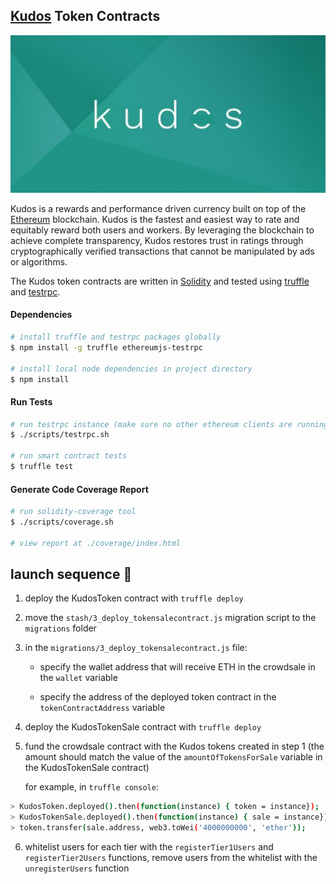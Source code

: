 ## [Kudos][kudos] Token Contracts

![Kudos](kudos.jpg)

Kudos is a rewards and performance driven currency built on top of the [Ethereum][ethereum] blockchain. Kudos is the fastest and easiest way to rate and equitably reward both users and workers. By leveraging the blockchain to achieve complete transparency, Kudos restores trust in ratings through cryptographically verified transactions that cannot be manipulated by ads or algorithms.

The Kudos token contracts are written in [Solidity][solidity] and tested using [truffle][truffle] and [testrpc][testrpc].

#### Dependencies

```bash
# install truffle and testrpc packages globally
$ npm install -g truffle ethereumjs-testrpc

# install local node dependencies in project directory
$ npm install
```

#### Run Tests

```bash
# run testrpc instance (make sure no other ethereum clients are running)
$ ./scripts/testrpc.sh

# run smart contract tests
$ truffle test
```

#### Generate Code Coverage Report

```bash
# run solidity-coverage tool
$ ./scripts/coverage.sh

# view report at ./coverage/index.html
```

## launch sequence 🚀

1. deploy the KudosToken contract with `truffle deploy`

2. move the `stash/3_deploy_tokensalecontract.js` migration script to the `migrations` folder

3. in the `migrations/3_deploy_tokensalecontract.js` file:

   - specify the wallet address that will receive ETH in the crowdsale in the `wallet` variable

   - specify the address of the deployed token contract in the `tokenContractAddress` variable

4. deploy the KudosTokenSale contract with `truffle deploy`

5. fund the crowdsale contract with the Kudos tokens created in step 1 (the amount should match the value of the `amountOfTokensForSale` variable in the KudosTokenSale contract)

   for example, in `truffle console`:
```bash
> KudosToken.deployed().then(function(instance) { token = instance});
> KudosTokenSale.deployed().then(function(instance) { sale = instance});
> token.transfer(sale.address, web3.toWei('4000000000', 'ether'));
```

6. whitelist users for each tier with the `registerTier1Users` and `registerTier2Users` functions, remove users from the whitelist with the `unregisterUsers` function


[kudos]: https://www.kudosproject.com/
[ethereum]: https://www.ethereum.org/

[solidity]: https://solidity.readthedocs.io/en/develop/
[truffle]: http://truffleframework.com/
[testrpc]: https://github.com/ethereumjs/testrpc
